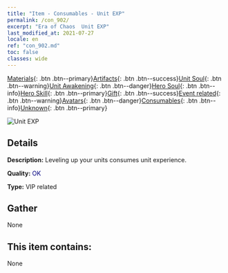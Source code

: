 ```yaml
---
title: "Item - Consumables - Unit EXP"
permalink: /con_902/
excerpt: "Era of Chaos  Unit EXP"
last_modified_at: 2021-07-27
locale: en
ref: "con_902.md"
toc: false
classes: wide
---
```

 [Materials](/Items/){: .btn .btn--primary}[Artifacts](/Items/Artifacts/){: .btn .btn--success}[Unit Soul](/Items/UnitSoul/){: .btn .btn--warning}[Unit Awakening](/Items/UnitAwakening/){: .btn .btn--danger}[Hero Soul](/Items/HeroSoul/){: .btn .btn--info}[Hero Skill](/Items/HeroSkill/){: .btn .btn--primary}[Gift](/Items/Gift/){: .btn .btn--success}[Event related](/Items/Events/){: .btn .btn--warning}[Avatars](/Items/Avatars/){: .btn .btn--danger}[Consumables](/Items/Consumables/){: .btn .btn--info}[Unknown](/Items/Unknown/){: .btn .btn--primary}

 ![Unit EXP](/images/t/i_106.png)

## Details
 **Description:** Leveling up your units consumes unit experience.

 **Quality:** <span style="color: #000080">OK</span>

 **Type:** VIP related

## Gather

  None

## This item contains:

  None

